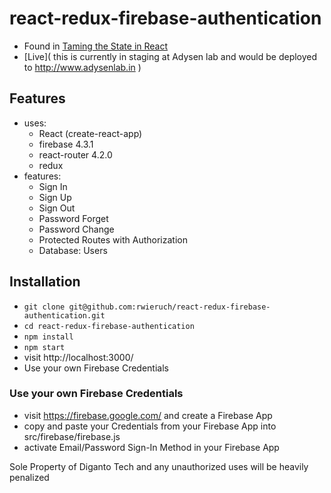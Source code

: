 # react-redux-firebase-authentication

* Found in [Taming the State in React]()
* [Live]( this is currently in  staging at Adysen lab and would be deployed to http://www.adysenlab.in )

## Features

* uses:
  * React (create-react-app)
  * firebase 4.3.1
  * react-router 4.2.0
  * redux
* features:
  * Sign In
  * Sign Up
  * Sign Out
  * Password Forget
  * Password Change
  * Protected Routes with Authorization
  * Database: Users

## Installation

* `git clone git@github.com:rwieruch/react-redux-firebase-authentication.git`
* `cd react-redux-firebase-authentication`
* `npm install`
* `npm start`
* visit http://localhost:3000/
* Use your own Firebase Credentials

### Use your own Firebase Credentials

* visit https://firebase.google.com/ and create a Firebase App
* copy and paste your Credentials from your Firebase App into src/firebase/firebase.js
* activate Email/Password Sign-In Method in your Firebase App

Sole Property of Diganto Tech and any unauthorized uses will be heavily penalized